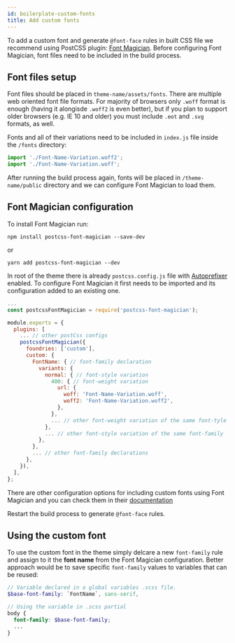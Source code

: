 ```yaml
---
id: boilerplate-custom-fonts
title: Add custom fonts
---
```

To add a custom font and generate `@font-face` rules in built CSS file we recommend using PostCSS plugin: [Font Magician](https://github.com/jonathantneal/postcss-font-magician). Before configuring Font Magician, font files need to be included in the build process.

## Font files setup

Font files should be placed in `theme-name/assets/fonts`. There are multiple web oriented font file formats. For majority of browsers only `.woff` format is enough (having it alongisde `.woff2` is even better), but if you plan to support older browsers (e.g. IE 10 and older) you must include `.eot` and `.svg` formats, as well.

Fonts and all of their variations need to be included in `index.js` file inside the `/fonts` directory:

```js
import './Font-Name-Variation.woff2';
import './Font-Name-Variation.woff';
```

After running the build process again, fonts will be placed in `/theme-name/public` directory and we can configure Font Magician to load them.

## Font Magician configuration

To install Font Magician run:
```shell
npm install postcss-font-magician --save-dev
```
or
```shell
yarn add postcss-font-magician --dev
```

In root of the theme there is already `postcss.config.js` file with [Autoprefixer](https://github.com/postcss/autoprefixer) enabled. To configure Font Magician it first needs to be imported and its configuration added to an existing one.

```js
...
const postcssFontMagician = require('postcss-font-magician');

module.exports = {
  plugins: [
    ... // other postCss configs
    postcssFontMagician({
      foundries: ['custom'],
      custom: {
        FontName: { // font-family declaration
          variants: {
            normal: { // font-style variation
              400: { // font-weight variation
                url: {
                  woff: 'Font-Name-Variation.woff',
                  woff2: 'Font-Name-Variation.woff2',
                },
              },
              ... // other font-weight variation of the same font-tyle
            },
            ... // other font-style variation of the same font-family
          },
        },
        ... // other font-family declarations
      },
    }),
  ],
};
```

There are other configuration options for including custom fonts using Font Magician and you can check them in their [documentation](https://github.com/jonathantneal/postcss-font-magician#options)

Restart the build process to generate `@font-face` rules.

## Using the custom font

To use the custom font in the theme simply delcare a new `font-family` rule and assign to it the __font name__ from the Font Magician configuration. Better approach would be to save specific `font-family` values to variables that can be reused:
```scss
// Variable declared in a global variables .scss file.
$base-font-family: `FontName`, sans-serif,

// Using the variable in .scss partial
body {
  font-family: $base-font-family;
  ...
}
```

